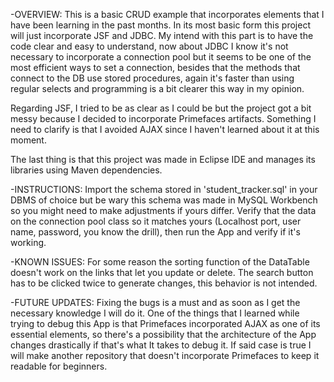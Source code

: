 -OVERVIEW: This is a basic CRUD example that incorporates elements that I have been learning in the past months.
In its most basic form this project will just incorporate JSF and JDBC. 
My intend with this part is to have the code clear and easy to understand, now about JDBC I know it's not necessary to incorporate
a connection pool but it seems to be one of the most efficient ways to set a connection, besides that the methods that connect to the DB 
use stored procedures, again it's faster than using regular selects and programming is a bit clearer this way in my opinion.

Regarding JSF, I tried to be as clear as I could be but the project got a bit messy because I decided to incorporate Primefaces artifacts.
Something I need to clarify is that I avoided AJAX since I haven't learned about it at this moment.

The last thing is that this project was made in Eclipse IDE and manages its libraries using Maven dependencies.


-INSTRUCTIONS: Import the schema stored in 'student_tracker.sql' in your DBMS of choice but be wary this schema was made in MySQL Workbench
so you might need to make adjustments if yours differ. Verify that the data on the connection pool class so it matches yours 
(Localhost port, user name, password, you know the drill), then run the App and verify if it's working.

-KNOWN ISSUES: For some reason the sorting function of the DataTable doesn't work on the links that let you update or delete.
The search button has to be clicked twice to generate changes, this behavior is not intended.

-FUTURE UPDATES: Fixing the bugs is a must and as soon as I get the necessary knowledge I will do it.
One of the things that I learned while trying to debug this App is that Primefaces incorporated AJAX as one of its essential elements,
so there's a possibility that the architecture of the App changes drastically if that's what It takes to debug it.
If said case is true I will make another repository that doesn't incorporate Primefaces to keep it readable for beginners.
